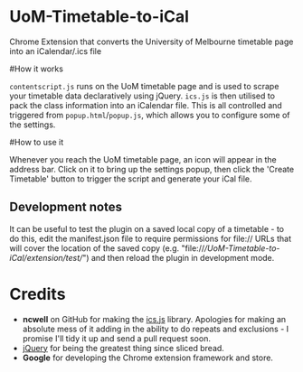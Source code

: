 UoM-Timetable-to-iCal
=====================

Chrome Extension that converts the University of Melbourne timetable page into an iCalendar/.ics file

#How it works

`contentscript.js` runs on the UoM timetable page and is used to scrape your timetable data declaratively using jQuery. `ics.js` is then utilised to pack the class information into an iCalendar file. This is all controlled and triggered from `popup.html`/`popup.js`, which allows you to configure some of the settings.

#How to use it

Whenever you reach the UoM timetable page, an icon will appear in the address bar. Click on it to bring up the settings popup, then click the 'Create Timetable' button to trigger the script and generate your iCal file.

## Development notes

It can be useful to test the plugin on a saved local copy of a timetable - to do this, edit the manifest.json file to require permissions for file:// URLs that will cover the location of the saved copy (e.g. "file://*/UoM-Timetable-to-iCal/extension/test/*") and then reload the plugin in development mode.

# Credits

* **ncwell** on GitHub for making the [ics.js](https://github.com/nwcell/ics.js/) library. Apologies for making an absolute mess of it adding in the ability to do repeats and exclusions - I promise I'll tidy it up and send a pull request soon.
* [jQuery](http://www.jquery.com/) for being the greatest thing since sliced bread.
* **Google** for developing the Chrome extension framework and store.